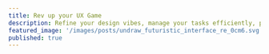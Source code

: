 ```yaml
---
title: Rev up your UX Game
description: Refine your design vibes, manage your tasks efficiently, polish up your design process.
featured_image: '/images/posts/undraw_futuristic_interface_re_0cm6.svg'
published: true
---
```

